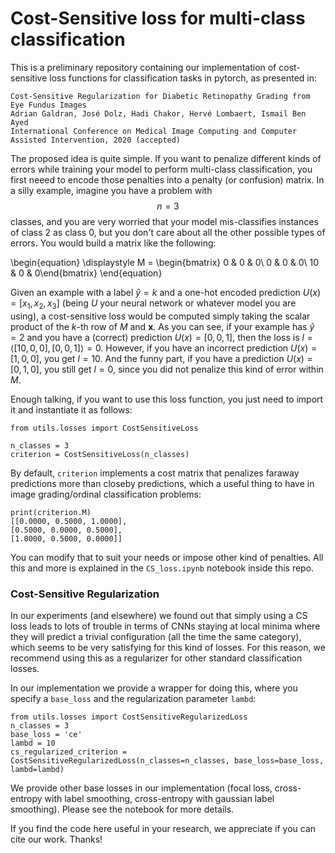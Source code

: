 # Cost-Sensitive loss for multi-class classification
This is a preliminary repository containing our implementation of cost-sensitive loss functions for classification tasks in pytorch, as presented in:

```
Cost-Sensitive Regularization for Diabetic Retinopathy Grading from Eye Fundus Images
Adrian Galdran, José Dolz, Hadi Chakor, Hervé Lombaert, Ismail Ben Ayed
International Conference on Medical Image Computing and Computer Assisted Intervention, 2020 (accepted)
```

The proposed idea is quite simple. If you want to penalize different kinds of errors while training your model to perform multi-class classification, you first neeed to encode those penalties into a penalty (or confusion) matrix. In a silly example, imagine you have a problem with $$n=3$$ classes, and you are very worried that your model mis-classifies instances of class $2$ as class $0$, but you don't care about all the other possible types of errors. You would build a matrix like the following:

\begin{equation}
\displaystyle
M = \begin{bmatrix}
0 &  0 & 0\\
0 &  0 & 0\\
10 &  0 & 0\end{bmatrix}
\end{equation}

Given an example with a label $\hat{y}=k$ and a one-hot encoded prediction $U(x)=[x_1, x_2, x_3]$ (being $U$ your neural network or whatever model you are using), a cost-sensitive loss would be computed simply taking the scalar product of the $k$-th row of $M$ and $\mathbf{x}$. As you can see, if your example has $\hat{y}=2$ and you have a (correct) prediction $U(x)=[0,0,1]$, then the loss is $l=\langle [10,  0, 0], [0,0,1]\rangle = 0$. However, if you have an incorrect prediction $U(x)=[1,0,0]$, you get $l=10$. And the funny part, if you have a prediction $U(x)=[0,1,0]$, you still get $l=0$, since you did not penalize this kind of error within $M$.

Enough talking, if you want to use this loss function, you just need to import it and instantiate it as follows:
```
from utils.losses import CostSensitiveLoss

n_classes = 3
criterion = CostSensitiveLoss(n_classes)
```

By default, `criterion` implements a cost matrix that penalizes faraway predictions more than closeby predictions, which a useful thing to have in image grading/ordinal classification problems:

```
print(criterion.M)
[[0.0000, 0.5000, 1.0000],
[0.5000, 0.0000, 0.5000],
[1.0000, 0.5000, 0.0000]]
```
You can modify that to suit your needs or impose other kind of penalties. All this and more is explained in the `CS_loss.ipynb` notebook inside this repo.

### Cost-Sensitive Regularization
In our experiments (and elsewhere) we found out that simply using a CS loss leads to lots of trouble in terms of CNNs staying at local minima where they will predict a trivial configuration (all the time the same category), which seems to be very satisfying for this kind of losses. For this reason, we recommend using this as a regularizer for other standard classification losses. 

In our implementation we provide a wrapper for doing this, where you specify a `base_loss` and the regularization parameter `lambd`:

```
from utils.losses import CostSensitiveRegularizedLoss
n_classes = 3 
base_loss = 'ce'
lambd = 10
cs_regularized_criterion = CostSensitiveRegularizedLoss(n_classes=n_classes, base_loss=base_loss, lambd=lambd)
```

We provide other base losses in our implementation (focal loss, cross-entropy with label smoothing, cross-entropy with gaussian label smoothing). Please see the notebook for more details.

If you find the code here useful in your research, we appreciate if you can cite our work. Thanks!

